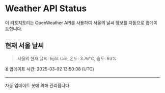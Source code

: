 
# Weather API Status

이 리포지토리는 OpenWeather API를 사용하여 서울의 날씨 정보를 자동으로 업데이트합니다.

## 현재 서울 날씨
> 서울의 현재 날씨: light rain, 온도: 3.76°C, 습도: 93%

⏳ 업데이트 시간: 2025-03-02 13:50:08 (UTC)

---
자동 업데이트 봇에 의해 관리됩니다.
